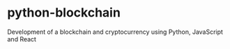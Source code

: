 # python-blockchain

Development of a blockchain and cryptocurrency using Python, JavaScript and React
